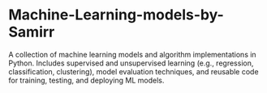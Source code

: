 # Machine-Learning-models-by-Samirr
A collection of machine learning models and algorithm implementations in Python. Includes supervised and unsupervised learning (e.g., regression, classification, clustering), model evaluation techniques, and reusable code for training, testing, and deploying ML models.
